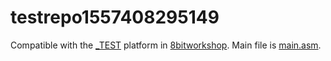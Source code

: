 testrepo1557408295149
=====

Compatible with the [_TEST](http://8bitworkshop.com/redir.html?platform=_TEST&importURL=$GITHUBURL) platform in [8bitworkshop](http://8bitworkshop.com/). Main file is [main.asm](main.asm#mainfile).
